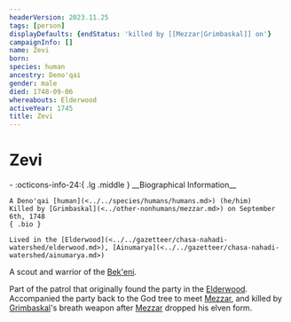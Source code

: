 ```yaml
---
headerVersion: 2023.11.25
tags: [person]
displayDefaults: {endStatus: 'killed by [[Mezzar|Grimbaskal]] on'}
campaignInfo: []
name: Zevi
born:
species: human
ancestry: Deno'qai
gender: male
died: 1748-09-06
whereabouts: Elderwood
activeYear: 1745
title: Zevi
---
```

# Zevi
<div class="grid cards ext-narrow-margin ext-one-column" markdown>
- :octicons-info-24:{ .lg .middle } __Biographical Information__

    A Deno'qai [human](<../../species/humans/humans.md>) (he/him)  
    Killed by [Grimbaskal](<../other-nonhumans/mezzar.md>) on September 6th, 1748  
    { .bio }

    Lived in the [Elderwood](<../../gazetteer/chasa-nahadi-watershed/elderwood.md>), [Ainumarya](<../../gazetteer/chasa-nahadi-watershed/ainumarya.md>)
</div>


A scout and warrior of the [Bek'eni](<../../groups/deno-qai/bek-eni.md>). 


Part of the patrol that originally found the party in the [Elderwood](<../../gazetteer/chasa-nahadi-watershed/elderwood.md>).  Accompanied the party back to the God tree to meet [Mezzar](<../other-nonhumans/mezzar.md>), and killed by [Grimbaskal](<../other-nonhumans/mezzar.md>)'s breath weapon after [Mezzar](<../other-nonhumans/mezzar.md>) dropped his elven form. 
